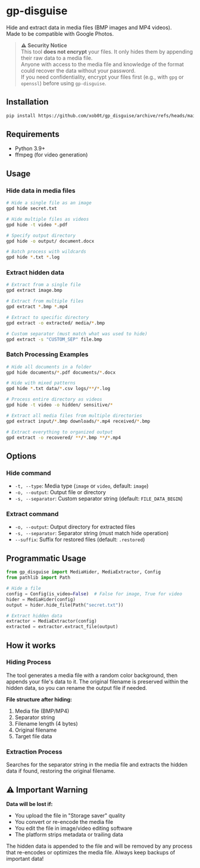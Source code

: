 # gp-disguise

Hide and extract data in media files (BMP images and MP4 videos).  
Made to be compatible with Google Photos.

> **⚠️ Security Notice**  
> This tool **does not encrypt** your files. It only hides them by appending their raw data to a media file.  
> Anyone with access to the media file and knowledge of the format could recover the data without your password.  
> If you need confidentiality, encrypt your files first (e.g., with `gpg` or `openssl`) before using `gp-disguise`.

## Installation

```bash
pip install https://github.com/xob0t/gp_disguise/archive/refs/heads/main.zip
```

## Requirements

- Python 3.9+
- ffmpeg (for video generation)

## Usage

### Hide data in media files

```bash
# Hide a single file as an image
gpd hide secret.txt

# Hide multiple files as videos
gpd hide -t video *.pdf

# Specify output directory
gpd hide -o output/ document.docx

# Batch process with wildcards
gpd hide *.txt *.log
```

### Extract hidden data

```bash
# Extract from a single file
gpd extract image.bmp

# Extract from multiple files
gpd extract *.bmp *.mp4

# Extract to specific directory
gpd extract -o extracted/ media/*.bmp

# Custom separator (must match what was used to hide)
gpd extract -s "CUSTOM_SEP" file.bmp
```

### Batch Processing Examples

```bash
# Hide all documents in a folder
gpd hide documents/*.pdf documents/*.docx

# Hide with mixed patterns
gpd hide *.txt data/*.csv logs/**/*.log

# Process entire directory as videos
gpd hide -t video -o hidden/ sensitive/*

# Extract all media files from multiple directories
gpd extract input/*.bmp downloads/*.mp4 received/*.bmp

# Extract everything to organized output
gpd extract -o recovered/ **/*.bmp **/*.mp4
```

## Options

### Hide command

- `-t, --type`: Media type (`image` or `video`, default: `image`)
- `-o, --output`: Output file or directory
- `-s, --separator`: Custom separator string (default: `FILE_DATA_BEGIN`)

### Extract command

- `-o, --output`: Output directory for extracted files
- `-s, --separator`: Separator string (must match hide operation)
- `--suffix`: Suffix for restored files (default: `.restored`)

## Programmatic Usage

```python
from gp_disguise import MediaHider, MediaExtractor, Config
from pathlib import Path

# Hide a file
config = Config(is_video=False)  # False for image, True for video
hider = MediaHider(config)
output = hider.hide_file(Path("secret.txt"))

# Extract hidden data
extractor = MediaExtractor(config)
extracted = extractor.extract_file(output)
```

## How it works

### Hiding Process

The tool generates a media file with a random color background, then appends your file's data to it. The original filename is preserved within the hidden data, so you can rename the output file if needed.

**File structure after hiding:**

1. Media file (BMP/MP4)
2. Separator string
3. Filename length (4 bytes)
4. Original filename
5. Target file data

### Extraction Process

Searches for the separator string in the media file and extracts the hidden data if found, restoring the original filename.

## ⚠️ Important Warning

**Data will be lost if:**

- You upload the file in "Storage saver" quality
- You convert or re-encode the media file
- You edit the file in image/video editing software
- The platform strips metadata or trailing data

The hidden data is appended to the file and will be removed by any process that re-encodes or optimizes the media file. Always keep backups of important data!
